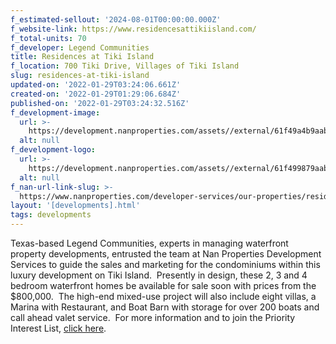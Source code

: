 ```yaml
---
f_estimated-sellout: '2024-08-01T00:00:00.000Z'
f_website-link: https://www.residencesattikiisland.com/
f_total-units: 70
f_developer: Legend Communities
title: Residences at Tiki Island
f_location: 700 Tiki Drive, Villages of Tiki Island
slug: residences-at-tiki-island
updated-on: '2022-01-29T03:24:06.661Z'
created-on: '2022-01-29T01:29:06.684Z'
published-on: '2022-01-29T03:24:32.516Z'
f_development-image:
  url: >-
    https://development.nanproperties.com/assets//external/61f49a4b9aab6ad0a40fd56b_tikiislandresidences_aerial_camera1_121621.jpeg
  alt: null
f_development-logo:
  url: >-
    https://development.nanproperties.com/assets//external/61f499879aab6a3da60fd077_the_residences_at_tiki_island_logo_rgb.png
  alt: null
f_nan-url-link-slug: >-
  https://www.nanproperties.com/developer-services/our-properties/residences-at-tiki-island
layout: '[developments].html'
tags: developments
---
```


Texas-based Legend Communities, experts in managing waterfront property developments, entrusted the team at Nan Properties Development Services to guide the sales and marketing for the condominiums within this luxury development on Tiki Island.  Presently in design, these 2, 3 and 4 bedroom waterfront homes be available for sale soon with prices from the $800,000.  The high-end mixed-use project will also include eight villas, a Marina with Restaurant, and Boat Barn with storage for over 200 boats and call ahead valet service.  For more information and to join the Priority Interest List, [click here](#).
